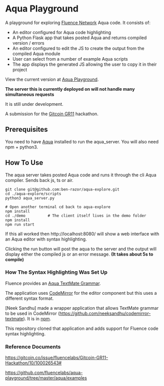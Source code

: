 # Aqua Playground

A playground for exploring [Fluence Network](https://fluence.network/) Aqua code. It consists of:

* An editor configured for Aqua code highlighting
* A Python Flask app that takes posted Aqua and returns compiled version / errors
* An editor configured to edit the JS to create the output from the compiled Aqua module
* User can select from a number of example Aqua scripts
* The app displays the generated JS allowing the user to copy it in their project

View the current version at [Aqua Playground](http://34.77.88.57/).

**The server this is currently deployed on will not handle many simultaneous requests**

It is still under development.

A submission for the [Gitcoin GR11](https://gitcoin.co/issue/fluencelabs/Gitcoin-GR11-Hackathon/10/100026543#) hackathon.

## Prerequisites

You need to have [Aqua](https://doc.fluence.dev/aqua-book/getting-started/installation) installed to run the aqua_server. You will also need npm + python3.

## How To Use

The aqua server takes posted Aqua code and runs it through the cli Aqua compiler. Sends back js, ts or air.

```
git clone git@github.com:ben-razor/aqua-explore.git
cd ./aqua-explore/scripts
python3 aqua_server.py
```

```
# Open another terminal cd back to aqua-explore
npm install
cd ./demo          # The client itself lives in the demo folder
npm install
npm run start
```

If this all worked then http://localhost:8080/ will show a web interface with an Aqua editor with syntax highlighting. 

Clicking the run button will post the aqua to the server and the output will display either the compiled js or an error message. **(It takes about 5s to compile)** 

### How The Syntax Highlighting Was Set Up

Fluence provides an [Aqua TextMate Grammar](https://github.com/fluencelabs/aqua-vscode/blob/main/syntaxes/aqua.tmLanguage.json).

The application uses [CodeMirror](https://codemirror.net/) for the editor component but this uses a different syntax format.

[Neek Sandhu] made a wrapper application that allows TextMate grammar to be used in CodeMirror (https://github.com/neeksandhu/codemirror-textmate). It is in [npm](https://npm.io/package/codemirror-textmate).

This repository cloned that application and adds support for Fluence code syntax highlighting.

### Reference Documents

https://gitcoin.co/issue/fluencelabs/Gitcoin-GR11-Hackathon/10/100026543#

https://github.com/fluencelabs/aqua-playground/tree/master/aqua/examples
